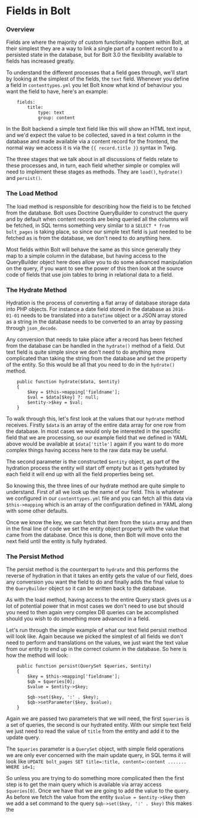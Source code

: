 # Fields in Bolt

### Overview

Fields are where the majority of custom functionality happen within Bolt, at their simplest they are a way to 
link a single part of a content record to a persisted state in the database, but for Bolt 3.0 the flexibility
available to fields has increased greatly.

To understand the different processes that a field goes through, we'll start by looking at the simplest of the fields,
the `text` field. Whenever you define a field in `contenttypes.yml` you let Bolt know what kind of behaviour you want
the field to have, here's an example:

```
    fields:
        title:
            type: text
            group: content
```
 
In the Bolt backend a simple text field like this will show an HTML text input, and we'd expect the value to be
collected, saved in a text column in the database and made available via a content record for the frontend, the normal
way we access it is via the `{{ record.title }}` syntax in Twig.

The three stages that we talk about in all discussions of fields relate to these processes and, in turn, each field
whether simple or complex will need to implement these stages as methods. They are `load()`, `hydrate()` and `persist()`.

### The Load Method

The load method is responsible for describing how the field is to be fetched from the database. Bolt uses Doctrine
QueryBuilder to construct the query and by default when content records are being queried all the columns will be
fetched, in SQL terms something very similar to a `SELECT * from bolt_pages` is taking place, so since our simple
text field is just needed to be fetched as is from the database, we don't need to do anything here. 

Most fields within Bolt will behave the same as this since generally they map to a simple column in the database, 
but having access to the QueryBuilder object here does allow you to do some advanced manipulation on the query,
if you want to see the power of this then look at the source code of fields that use join tables to bring in
relational data to a field.

### The Hydrate Method

Hydration is the process of converting a flat array of database storage data into PHP objects. For instance a date
field stored in the database as `2016-01-01` needs to be translated into a `DateTime` object or a JSON array stored
as a string in the database needs to be converted to an array by passing through `json_decode`.

Any conversion that needs to take place after a record has been fetched from the database can be handled in the 
`hydrate()` method of a field. Out text field is quite simple since we don't need to do anything more complicated
than taking the string from the database and set the property of the entity. So this would be all that you need to
do in the `hydrate()` method.

```
    public function hydrate($data, $entity)
    {
        $key = $this->mapping['fieldname'];
        $val = $data[$key] ?: null;
        $entity->$key = $val;
    }
```

To walk through this, let's first look at the values that our `hydrate` method receives. Firstly `$data` is an array
of the entire data array for one row from the database. In most cases we would only be interested in the specific 
field that we are processing, so our example field that we defined in YAML above would be available at `$data['title']` 
again if you want to do more complex things having access here to the raw data may be useful.

The second parameter is the constructed `$entity` object, as part of the hydration process the entity will start off
empty but as it gets hydrated by each field it will end up with all the field properties being set. 

So knowing this, the three lines of our hydrate method are quite simple to understand. First of all we look up the
name of our field. This is whatever we configured in our `contenttypes.yml` file and you can fetch all this data
via `$this->mapping` which is an array of the configuration defined in YAML along with some other defaults.

Once we know the key, we can fetch that item from the `$data` array and then in the final line of code we set the
entity object property with the value that came from the database. Once this is done, then Bolt will move onto the
next field until the entity is fully hydrated.

### The Persist Method

The persist method is the counterpart to `hydrate` and this performs the reverse of hydration in that it takes an
entity gets the value of our field, does any conversion you want the field to do and finally adds the final value
to the `QueryBuilder` object so it can be written back to the database.
 
As with the load method, having access to the entire Query stack gives us a lot of potential power that in most cases
we don't need to use but should you need to then again very complex DB queries can be accomplished should you wish
to do smoething more advanced in a field.

Let's run through the simple example of what our text field persist method will look like. Again because we picked
the simplest of all fields we don't need to perform and translations on the values, we just want the text value from
our entity to end up in the correct column in the database. So here is how the method will look:

```
    public function persist(QuerySet $queries, $entity)
    {
        $key = $this->mapping['fieldname'];
        $qb = $queries[0];
        $value = $entity->$key;

        $qb->set($key, ':' . $key);
        $qb->setParameter($key, $value);
    }
```

Again we are passed two parameters that we will need, the first `$queries` is a set of queries, the second is our
hydrated entity. With our simple text field we just need to read the value of `title` from the entity and add it
to the update query.

The `$queries` parameter is a `QuerySet` object, with simple field operations we are only ever concerned with the main
update query, in SQL terms it will look like `UPDATE bolt_pages SET title=:title, content=:content ....... WHERE id=1;` 

So unless you are trying to do something more complicated then the first step is to get the main query which is
available via array access `$queries[0]`. Once we have that we are going to add the value to the query. As before
we fetch the value from the entity `$value = $entity->$key` then we add a set command to the query 
`$qb->set($key, ':' . $key)` this makes the 